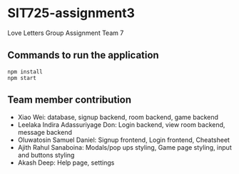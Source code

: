 # SIT725-assignment3
Love Letters Group Assignment Team 7
## Commands to run the application
```
npm install
npm start
```
## Team member contribution
* Xiao Wei: database, signup backend, room backend, game backend
* Leelaka Indira Adassuriyage Don: Login backend, view room backend, message backend
* Oluwatosin Samuel Daniel: Signup frontend, Login frontend, Cheatsheet
* Ajith Rahul Sanaboina: Modals/pop ups styling, Game page styling, input and buttons styling
* Akash Deep: Help page, settings
